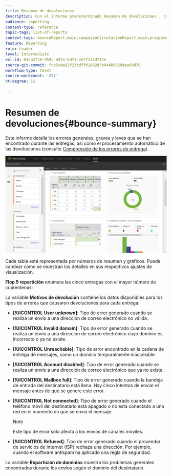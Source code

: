 ```yaml
---
title: Resumen de devoluciones
description: Con el informe predeterminado Resumen de devoluciones , conozca el estado de las campañas enviadas y los errores que puedan haber encontrado.
audience: reporting
content-type: reference
topic-tags: list-of-reports
context-tags: bounceReport,main;campaignCirculationReport,main;programCirculationReport,main
feature: Reporting
role: Leader
level: Intermediate
exl-id: 03ea2f20-959c-497e-bd71-4e77132d712e
source-git-commit: fcb5c4a92f23bdffd1082b7b044b5859dead9d70
workflow-type: tm+mt
source-wordcount: '277'
ht-degree: 1%

---
```


# Resumen de devoluciones{#bounce-summary}

Este informe detalla los errores generales, graves y leves que se han encontrado durante las entregas, así como el procesamiento automático de las devoluciones (consulte [Comprensión de los errores de entrega](../../sending/using/understanding-delivery-failures.md)).

![](assets/campaign_reports_bounces.png)

Cada tabla está representada por números de resumen y gráficos. Puede cambiar cómo se muestran los detalles en sus respectivos ajustes de visualización.

**Flop 5 repartición** enumera las cinco entregas con el mayor número de cuarentenas:

La variable **Motivos de devolución** contiene los datos disponibles para los tipos de errores que causaron devoluciones para cada entrega:

* **[!UICONTROL User unknown]**: Tipo de error generado cuando se realiza un envío a una dirección de correo electrónico no válida.
* **[!UICONTROL Invalid domain]**: Tipo de error generado cuando se realiza un envío a una dirección de correo electrónico cuyo dominio es incorrecto o ya no existe.
* **[!UICONTROL Unreachable]**: Tipo de error encontrado en la cadena de entrega de mensajes, como un dominio temporalmente inaccesible.
* **[!UICONTROL Account disabled]**: Tipo de error generado cuando se realiza un envío a una dirección de correo electrónico que ya no existe.
* **[!UICONTROL Mailbox full]**: Tipo de error generado cuando la bandeja de entrada del destinatario está llena. Hay cinco intentos de enviar el mensaje antes de que se genere este error.
* **[!UICONTROL Not connected]**: Tipo de error generado cuando el teléfono móvil del destinatario está apagado o no está conectado a una red en el momento en que se envía el mensaje.

   >[!NOTE]
   >
   >Este tipo de error solo afecta a los envíos de canales móviles.

* **[!UICONTROL Refused]**: Tipo de error generado cuando el proveedor de servicios de Internet (ISP) rechaza una dirección. Por ejemplo, cuando el software antispam ha aplicado una regla de seguridad.

La variable **Repartición de dominios** muestra los problemas generales encontrados durante los envíos según el dominio del destinatario.
